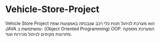 # Vehicle-Store-Project
 Vehicle Store Project הוא מערכת לניהול חנות כלי רכב שנבנתה באמצעות שפת JAVA ומשתמשת ב- (Object Oriented Programming) OOP. המערכת מספקת פתרונות מקיפים לניהול  מכירות ועוד.
